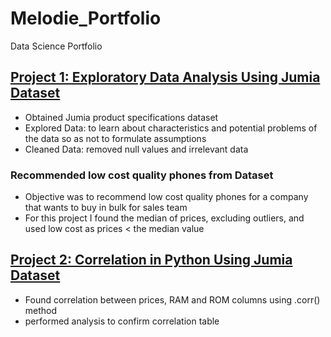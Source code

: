 # Melodie_Portfolio
Data Science Portfolio

## [Project 1: Exploratory Data Analysis Using Jumia Dataset](https://github.com/Melodie97/First-Data-Science-Projects/blob/main/Data%20Science%20Project.ipynb)
* Obtained Jumia product specifications dataset
* Explored Data: to learn about characteristics and potential problems of the data so as not to formulate assumptions
* Cleaned Data: removed null values and irrelevant data

### Recommended low cost quality phones from Dataset
* Objective was to recommend low cost quality phones for a company that wants to buy in bulk for sales team
* For this project I found the median of prices, excluding outliers, and used low cost as prices < the median value

## [Project 2: Correlation in Python Using Jumia Dataset](https://github.com/Melodie97/First-Data-Science-Projects/blob/main/Data%20Specifications%20.ipynb)
* Found correlation between prices, RAM and ROM columns using .corr() method
* performed analysis to confirm correlation table 
